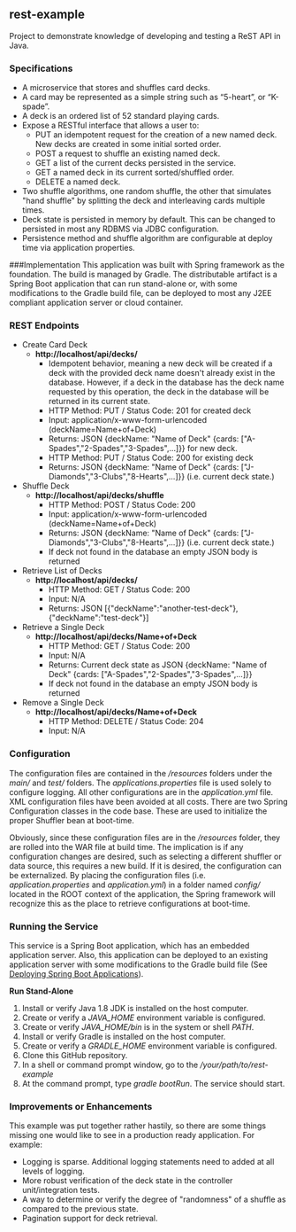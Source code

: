 ## rest-example  #
Project to demonstrate knowledge of developing and testing a ReST API in Java.

### Specifications
- A microservice that stores and shuffles card decks.
- A card may be represented as a simple string such as “5-heart”, or “K-spade”.
- A deck is an ordered list of 52 standard playing cards.
- Expose a RESTful interface that allows a user to:
	- PUT an idempotent request for the creation of a new named deck.  New decks are created in some initial sorted order.
	- POST a request to shuffle an existing named deck.
	- GET a list of the current decks persisted in the service.
	- GET a named deck in its current sorted/shuffled order.
	- DELETE a named deck.
- Two shuffle algorithms, one random shuffle, the other that simulates "hand shuffle" by splitting the deck and interleaving cards multiple times.
- Deck state is persisted in memory by default. This can be changed to persisted in most any RDBMS via JDBC configuration.
- Persistence method and shuffle algorithm are configurable at deploy time via application properties.  

###Implementation
This application was built with Spring framework as the foundation. The build is managed by Gradle. The distributable artifact is a Spring Boot application that can run stand-alone or, with some modifications to the Gradle build file, can be deployed to most any J2EE compliant application server or cloud container.

### REST Endpoints

- Create Card Deck 
	- **http://localhost/api/decks/**
		- Idempotent behavior, meaning a new deck will be created if a deck with the provided deck name doesn't already exist in the database. However, if a deck in the database has the deck name requested by this operation, the deck in the database will be returned in its current state.
		- HTTP Method: PUT / Status Code: 201 for created deck
		- Input: application/x-www-form-urlencoded (deckName=Name+of+Deck)
		- Returns: JSON {deckName: "Name of Deck" {cards: ["A-Spades","2-Spades","3-Spades",...]}} for new deck.
		- HTTP Method: PUT / Status Code: 200 for existing deck
		- Returns: JSON {deckName: "Name of Deck" {cards: ["J-Diamonds","3-Clubs","8-Hearts",...]}} (i.e. current deck state.)
- Shuffle Deck
	- **http://localhost/api/decks/shuffle**  
		- HTTP Method: POST / Status Code: 200
		- Input: application/x-www-form-urlencoded (deckName=Name+of+Deck)
		- Returns: JSON {deckName: "Name of Deck" {cards: ["J-Diamonds","3-Clubs","8-Hearts",...]}} (i.e. current deck state.)
		- If deck not found in the database an empty JSON body is returned 
- Retrieve List of Decks
	- **http://localhost/api/decks/**		
		- HTTP Method: GET / Status Code: 200
		- Input: N/A
		- Returns: JSON [{"deckName":"another-test-deck"},{"deckName":"test-deck"}]
- Retrieve a Single Deck
	- **http://localhost/api/decks/Name+of+Deck**		
		- HTTP Method: GET / Status Code: 200
		- Input: N/A
		- Returns: Current deck state as JSON {deckName: "Name of Deck" {cards: ["A-Spades","2-Spades","3-Spades",...]}}
		- If deck not found in the database an empty JSON body is returned 
- Remove a Single Deck
	- **http://localhost/api/decks/Name+of+Deck**		
		- HTTP Method: DELETE / Status Code: 204
		- Input: N/A

### Configuration
The configuration files are contained in the */resources* folders under the *main/* and *test/* folders. The *applications.properties* file is used solely to  configure logging. All other configurations are in the *application.yml* file. XML configuration files have been avoided at all costs. There are two Spring Configuration classes in the code base. These are used to initialize the proper Shuffler bean at boot-time.

Obviously, since these configuration files are in the */resources* folder, they are rolled into the WAR file at build time. The implication is if any configuration changes are desired, such as selecting a different shuffler or data source, this requires a new build. If it is desired, the configuration can be externalized. By placing the configuration files (i.e. *application.properties* and *application.yml*) in a folder named *config/* located in the ROOT context of the application, the Spring framework will recognize this as the place to retrieve configurations at boot-time.

### Running the Service
This service is a Spring Boot application, which has an embedded application server. Also, this application can be deployed to an existing application server with some modifications to the Gradle build file (See [Deploying Spring Boot Applications](https://spring.io/blog/2014/03/07/deploying-spring-boot-applications)).

**Run Stand-Alone**

1. Install or verify  Java 1.8 JDK is installed on the host computer.
2. Create or verify a *JAVA_HOME* environment variable is configured.
3. Create or verify *JAVA_HOME/bin* is in the system or shell *PATH*.
4. Install or verify Gradle is installed on the host computer.
5. Create or verify a *GRADLE_HOME* environment variable is configured.
6. Clone this GitHub repository.
7. In a shell or command prompt window, go to the */your/path/to/rest-example*
8. At the command prompt, type *gradle bootRun*. The service should start.

### Improvements or Enhancements
This example was put together rather hastily, so there are some things missing one would like to see in a production ready application. For example:

- Logging is sparse. Additional logging statements need to added at all levels of logging.
- More robust verification of the deck state in the controller unit/integration tests.
- A way to determine or verify the degree of "randomness" of a shuffle as compared to the previous state.
- Pagination support for deck retrieval.
